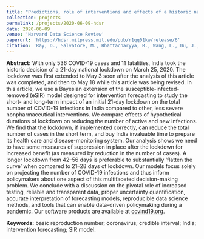 ```yaml
---
title: "Predictions, role of interventions and effects of a historic national lockdown in India’s response to the COVID-19 pandemic: data science call to arms"
collection: projects
permalink: /projects/2020-06-09-hdsr
date: 2020-06-09
venue: 'Harvard Data Science Review'
paperurl: 'https://hdsr.mitpress.mit.edu/pub/r1qq01kw/release/6'
citation: 'Ray, D., Salvatore, M., Bhattacharyya, R., Wang, L., Du, J., Mohammed, S., … Mukherjee, B. (2020). Predictions, Role of Interventions and Effects of a Historic National Lockdown in India’s Response to the the COVID-19 Pandemic: Data Science Call to Arms. Harvard Data Science Review. https://doi.org/10.1162/99608f92.60e08ed5'
---
```


**Abstract:** With only 536 COVID-19 cases and 11 fatalities, India took the historic decision of a 21-day national lockdown on March 25, 2020. The lockdown was first extended to May 3 soon after the analysis of this article was completed, and then to May 18 while this article was being revised. In this article, we use a Bayesian extension of the susceptible-infected-removed (eSIR) model designed for intervention forecasting to study the short- and long-term impact of an initial 21-day lockdown on the total number of COVID-19 infections in India compared to other, less severe nonpharmaceutical interventions. We compare effects of hypothetical durations of lockdown on reducing the number of active and new infections. We find that the lockdown, if implemented correctly, can reduce the total number of cases in the short term, and buy India invaluable time to prepare its health care and disease-monitoring system. Our analysis shows we need to have some measures of suppression in place after the lockdown for increased benefit (as measured by reduction in the number of cases). A longer lockdown from 42–56 days is preferable to substantially ‘flatten the curve’ when compared to 21–28 days of lockdown. Our models focus solely on projecting the number of COVID-19 infections and thus inform policymakers about one aspect of this multifaceted decision-making problem. We conclude with a discussion on the pivotal role of increased testing, reliable and transparent data, proper uncertainty quantification, accurate interpretation of forecasting models, reproducible data science methods, and tools that can enable data-driven policymaking during a pandemic. Our software products are available at [covind19.org](https://umich-biostatistics.shinyapps.io/covid19/).

**Keywords:** basic reproduction number; coronavirus; credible interval; India; intervention forecasting; SIR model.